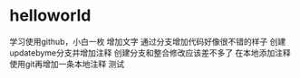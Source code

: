 # helloworld
学习使用github，小白一枚
增加文字
通过分支增加代码好像很不错的样子
创建updatebyme分支并增加注释
创建分支和整合修改应该差不多了
在本地添加注释
使用git再增加一条本地注释
测试